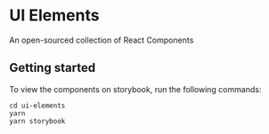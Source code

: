 # UI Elements

An open-sourced collection of React Components 

## Getting started

To view the components on storybook, run the following commands:

```
cd ui-elements
yarn 
yarn storybook
```
